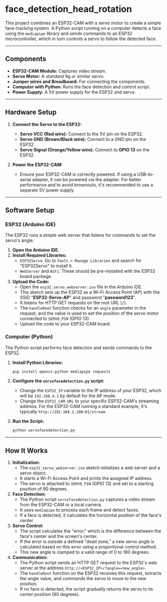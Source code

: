 # face\_detection\_head\_rotation

This project combines an ESP32-CAM with a servo motor to create a simple face-tracking system. A Python script running on a computer detects a face using the `mediapipe` library and sends commands to an ESP32 microcontroller, which in turn controls a servo to follow the detected face.

-----

## Components

  - **ESP32-CAM Module:** Captures video stream.
  - **Servo Motor:** A standard 9g or similar servo.
  - **Jumper wires and Breadboard:** For connecting the components.
  - **Computer with Python:** Runs the face detection and control script.
  - **Power Supply:** A 5V power supply for the ESP32 and servo.

-----

## Hardware Setup

1.  **Connect the Servo to the ESP32:**

      * **Servo VCC (Red wire):** Connect to the 5V pin on the ESP32.
      * **Servo GND (Brown/Black wire):** Connect to a GND pin on the ESP32.
      * **Servo Signal (Orange/Yellow wire):** Connect to **GPIO 13** on the ESP32.

2.  **Power the ESP32-CAM:**

      * Ensure your ESP32-CAM is correctly powered. If using a USB-to-serial adapter, it can be powered via the adapter. For better performance and to avoid brownouts, it's recommended to use a separate 5V power supply.

-----

## Software Setup

### ESP32 (Arduino IDE)

The ESP32 runs a simple web server that listens for commands to set the servo's angle.

1.  **Open the Arduino IDE.**
2.  **Install Required Libraries:**
      * `ESP32Servo`: Go to `Tools > Manage Libraries` and search for "ESP32Servo" to install it.
      * `WebServer` and `WiFi`: These should be pre-installed with the ESP32 board package.
3.  **Upload the Code:**
      * Open the `esp32_servo_webserver.ino` file in the Arduino IDE.
      * This sketch sets up the ESP32 as a Wi-Fi Access Point (AP) with the SSID "**ESP32-Servo-AP**" and password "**password123**".
      * It listens for HTTP GET requests on the root URL (`/`).
      * The `handleRoot` function checks for an `angle` parameter in the request, and the value is used to set the position of the servo motor connected to `SERVO_PIN` (GPIO 13).
      * Upload the code to your ESP32-CAM board.

### Computer (Python)

The Python script performs face detection and sends commands to the ESP32.

1.  **Install Python Libraries:**

    ```bash
    pip install opencv-python mediapipe requests
    ```

2.  **Configure the `servofacedetection.py` script:**

      * Change the `ESP32_IP` variable to the IP address of your ESP32, which will be `192.168.4.1` by default for the AP mode.
      * Change the `ESP32_CAM_URL` to your specific ESP32-CAM's streaming address. For the ESP32-CAM running a standard example, it's typically `http://192.168.1.100:81/stream`.

3.  **Run the Script:**

    ```bash
    python servofacedetection.py
    ```

-----

## How It Works

1.  **Initialization:**
      * The `esp32_servo_webserver.ino` sketch initializes a web server and a servo object.
      * It starts a Wi-Fi Access Point and prints the assigned IP address.
      * The servo is attached to `SERVO_PIN` (GPIO 13) and set to a starting position of 90 degrees.
2.  **Face Detection:**
      * The Python script `servofacedetection.py` captures a video stream from the ESP32-CAM or a local camera.
      * It uses `mediapipe` to process each frame and detect faces.
      * If a face is detected, it calculates the horizontal position of the face's center.
3.  **Servo Control:**
      * The script calculates the "error," which is the difference between the face's center and the screen's center.
      * If the error is outside a defined "dead zone," a new servo angle is calculated based on this error using a proportional control method.
      * This new angle is clamped to a valid range of 0 to 180 degrees.
4.  **Communication:**
      * The Python script sends an HTTP GET request to the ESP32's web server at the address `http://<ESP32_IP>/?angle=<new_angle>`.
      * The `handleRoot` function on the ESP32 receives this request, extracts the angle value, and commands the servo to move to the new position.
      * If no face is detected, the script gradually returns the servo to its center position (90 degrees).
